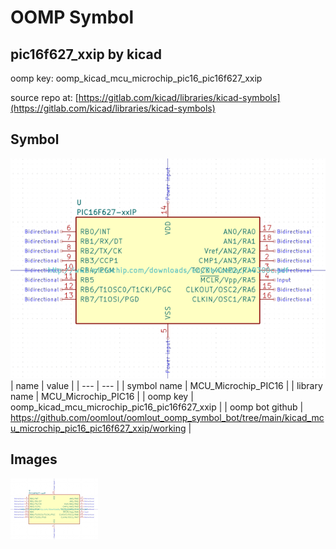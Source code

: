 # OOMP Symbol  
## pic16f627_xxip  by kicad  
  
oomp key: oomp_kicad_mcu_microchip_pic16_pic16f627_xxip  
  
source repo at: [https://gitlab.com/kicad/libraries/kicad-symbols](https://gitlab.com/kicad/libraries/kicad-symbols)  
## Symbol  
  
[![working.png](working_600.png)](working.png)  
| name | value | 
| --- | --- | 
| symbol name | MCU_Microchip_PIC16 | 
| library name | MCU_Microchip_PIC16 | 
| oomp key | oomp_kicad_mcu_microchip_pic16_pic16f627_xxip | 
| oomp bot github | https://github.com/oomlout/oomlout_oomp_symbol_bot/tree/main/kicad_mcu_microchip_pic16_pic16f627_xxip/working | 
## Images  
  
[![working.png](working_140.png)](working.png)  
